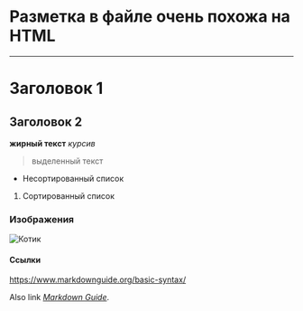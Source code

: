 # Разметка в файле очень похожа на HTML
---
# Заголовок 1
## Заголовок 2

**жирный текст**
*курсив*
> выделенный текст

- Несортированный список

1. Сортированный список

### Изображения

![Котик](https://tineye.com/images/meloncat.jpg)

#### Ссылки

<https://www.markdownguide.org/basic-syntax/>

Also link *[Markdown Guide](https://www.markdownguide.org/basic-syntax/)*.